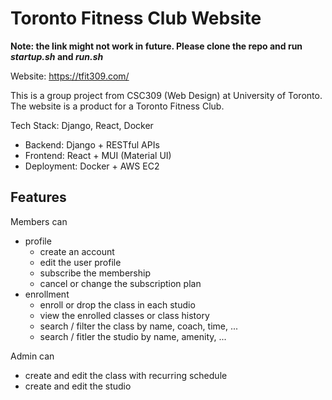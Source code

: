 # Toronto Fitness Club Website

**Note: the link might not work in future. Please clone the repo and run _startup.sh_ and _run.sh_**

Website: https://tfit309.com/

This is a group project from CSC309 (Web Design) at University of Toronto. The website is a product for a Toronto Fitness Club. 

Tech Stack: Django, React, Docker

- Backend: Django + RESTful APIs
- Frontend: React + MUI (Material UI)
- Deployment: Docker + AWS EC2


## Features 
Members can
- profile
  - create an account
  - edit the user profile
  - subscribe the membership
  - cancel or change the subscription plan
- enrollment
  - enroll or drop the class in each studio
  - view the enrolled classes or class history
  - search / filter the class by name, coach, time, ...
  - search / fitler the studio by name, amenity, ...

Admin can
- create and edit the class with recurring schedule
- create and edit the studio


